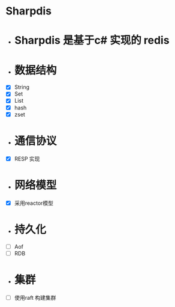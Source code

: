# Sharpdis
- # Sharpdis 是基于c# 实现的 redis
 - # 数据结构
 - [x] String
 - [x] Set
 - [x] List
 - [x] hash
 - [x] zset
 - # 通信协议
 - [x] RESP 实现
 - # 网络模型
 - [x] 采用reactor模型
 - # 持久化
 - [ ] Aof
 - [ ] RDB
- # 集群
-  [ ] 使用raft 构建集群
